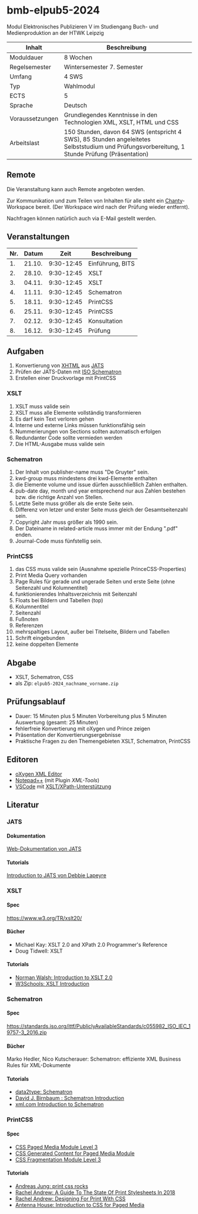 # bmb-elpub5-2024

Modul Elektronisches Publizieren V im Studiengang Buch- und Medienproduktion an der HTWK Leipzig

Inhalt          | Beschreibung
----------------|-------------
Moduldauer      | 8 Wochen
Regelsemester   | Wintersemester 7. Semester
Umfang          | 4 SWS
Typ             | Wahlmodul
ECTS            | 5
Sprache         | Deutsch
Voraussetzungen | Grundlegendes Kenntnisse in den Technologien XML, XSLT, HTML und CSS
Arbeitslast     | 150 Stunden, davon 64 SWS (entspricht 4 SWS), 85 Stunden angeleitetes Selbststudium und Prüfungsvorbereitung, 1 Stunde Prüfung (Präsentation)

## Remote

Die Veranstaltung kann auch Remote angeboten werden.

Zur Kommunikation und zum Teilen von Inhalten für alle steht ein [Chanty](https://elpub5-2024.chanty.com)-Workspace bereit. (Der Workspace wird nach der Prüfung wieder entfernt).

Nachfragen können natürlich auch via E-Mail gestellt werden.

## Veranstaltungen

| Nr. | Datum  | Zeit        | Beschreibung     |
|-----|--------|-------------|------------------|
| 1.  | 21.10. |  9:30-12:45 | Einführung, BITS |
| 2.  | 28.10. |  9:30-12:45 | XSLT             |
| 3.  | 04.11. |  9:30-12:45 | XSLT             |
| 4.  | 11.11. |  9:30-12:45 | Schematron       |
| 5.  | 18.11. |  9:30-12:45 | PrintCSS         |
| 6.  | 25.11. |  9:30-12:45 | PrintCSS         |
| 7.  | 02.12. |  9:30-12:45 | Konsultation     |
| 8.  | 16.12. |  9:30-12:45 | Prüfung          |

## Aufgaben

1. Konvertierung von [XHTML](https://www.w3.org/TR/xhtml1/) aus [JATS](https://jats.nlm.nih.gov/publishing/tag-library/1.1/index.html)
2. Prüfen der JATS-Daten mit [ISO Schematron](http://schematron.com/)
3. Erstellen einer Druckvorlage mit PrintCSS

### XSLT

1. XSLT muss valide sein
2. XSLT muss alle Elemente vollständig transformieren
3. Es darf kein Text verloren gehen
4. Interne und externe Links müssen funktionsfähig sein
5. Nummerierungen von Sections sollten automatisch erfolgen
6. Redundanter Code sollte vermieden werden
7. Die HTML-Ausgabe muss valide sein

### Schematron

1. Der Inhalt von publisher-name muss "De Gruyter" sein.
2. kwd-group muss mindestens drei kwd-Elemente enthalten
3. die Elemente volume und issue dürfen ausschließlich Zahlen enthalten.
4. pub-date day, month und year entsprechend nur aus Zahlen bestehen bzw. die richtige Anzahl von Stellen.
5. Letzte Seite muss größer als die erste Seite sein.
6. Differenz von letzer und erster Seite muss gleich der Gesamtseitenzahl sein. 
7. Copyright Jahr muss größer als 1990 sein.
8. Der Dateiname in related-article muss immer mit der Endung ".pdf" enden.
9. Journal-Code muss fünfstellig sein.

### PrintCSS

1. das CSS muss valide sein (Ausnahme spezielle PrinceCSS-Properties)
2. Print Media Query vorhanden
3. Page Rules für gerade und ungerade Seiten und erste Seite (ohne Seitenzahl und Kolumnentitel)
4. funktionierendes Inhaltsverzeichnis mit Seitenzahl
5. Floats bei Bildern und Tabellen (top)
6. Kolumnentitel
7. Seitenzahl
8. Fußnoten
9. Referenzen
10. mehrspaltiges Layout, außer bei Titelseite, Bildern und Tabellen
11. Schrift eingebunden
12. keine doppelten Elemente

## Abgabe

* XSLT, Schematron, CSS
* als Zip: `elpub5-2024_nachname_vorname.zip`

## Prüfungsablauf

* Dauer: 15 Minuten plus 5 Minuten Vorbereitung plus 5 Minuten Auswertung (gesamt: 25 Minuten)
* fehlerfreie Konvertierung mit oXygen und Prince zeigen
* Präsentation der Konvertierungsergebnisse
* Praktische Fragen zu den Themengebieten XSLT, Schematron, PrintCSS

## Editoren

* [oXygen XML Editor](https://www.oxygenxml.com/)
* [Notepad++](https://notepad-plus-plus.org) (mit Plugin _XML-Tools_)
* [VSCode](https://code.visualstudio.com/) mit [XSLT/XPath-Unterstützung](https://marketplace.visualstudio.com/items?itemName=deltaxml.xslt-xpath)

## Literatur

### JATS

#### Dokumentation

[Web-Dokumentation von JATS](https://jats.nlm.nih.gov/publishing/tag-library/1.3/element/journal-id.html)

#### Tutorials

[Introduction to JATS von Debbie Lapeyre](https://www.xml.com/articles/2018/10/12/introduction-jats/)

### XSLT

#### Spec

https://www.w3.org/TR/xslt20/

#### Bücher

* Michael Kay: XSLT 2.0 and XPath 2.0 Programmer's Reference
* Doug Tidwell: XSLT

#### Tutorials

* [Norman Walsh: Introduction to XSLT 2.0](https://nwalsh.com/docs/tutorials/extreme2006/plain.html
)
* [W3Schools: XSLT Introduction](https://www.w3schools.com/xml/xsl_intro.asp)

### Schematron

#### Spec

https://standards.iso.org/ittf/PubliclyAvailableStandards/c055982_ISO_IEC_19757-3_2016.zip

#### Bücher

Marko Hedler, Nico Kutscherauer: Schematron: effiziente XML Business Rules für XML-Dokumente

#### Tutorials

* [data2type: Schematron](https://www.data2type.de/xml-xslt-xslfo/schematron/)
* [David J. Birnbaum : Schematron Introduction](http://dh.obdurodon.org/schematron-intro.xhtml)
* [xml.com Introduction to Schematron](https://www.xml.com/pub/a/2003/11/12/schematron.html)

### PrintCSS

#### Spec

* [CSS Paged Media Module Level 3](https://www.w3.org/TR/css-page-3/)
* [CSS Generated Content for Paged Media Module](https://www.w3.org/TR/css-gcpm-3/)
* [CSS Fragmentation Module Level 3](https://www.w3.org/TR/css-break-3/)

#### Tutorials

* [Andreas Jung: print css rocks](https://print-css.rocks/)
* [Rachel Andrew: A Guide To The State Of Print Stylesheets In 2018](https://www.smashingmagazine.com/2018/05/print-stylesheets-in-2018/)
* [Rachel Andrew: Designing For Print With CSS](https://www.smashingmagazine.com/2015/01/designing-for-print-with-css/)
* [Antenna House: Introduction to CSS for Paged Media](https://www.antennahouse.com/hubfs/PDFS/CSS%20for%20Paged%20Media/CSS-Print-en-2019-02-15.pdf)

